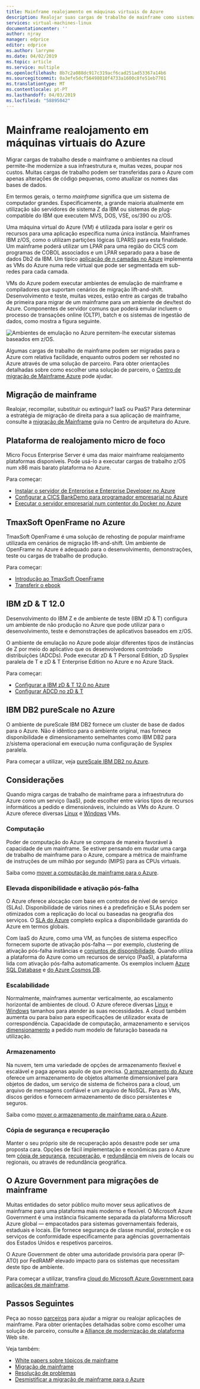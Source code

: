```yaml
---
title: Mainframe realojamento em máquinas virtuais do Azure
description: Realojar suas cargas de trabalho de mainframe como sistemas baseados no IBM Z utilizar máquinas virtuais (VMs) no Microsoft Azure.
services: virtual-machines-linux
documentationcenter: ''
author: njray
manager: edprice
editor: edprice
ms.author: larryme
ms.date: 04/02/2019
ms.topic: article
ms.service: multiple
ms.openlocfilehash: 8b7c2a088dc917c319acf6cad251ad53367a14b6
ms.sourcegitcommit: 0a3efe5dcf56498010f4733a1600c8fe51eb7701
ms.translationtype: MT
ms.contentlocale: pt-PT
ms.lasthandoff: 04/03/2019
ms.locfileid: "58895042"
---
```

# <a name="mainframe-rehosting-on-azure-virtual-machines"></a>Mainframe realojamento em máquinas virtuais do Azure

Migrar cargas de trabalho desde o mainframe o ambientes na cloud permite-lhe modernize a sua infraestrutura e, muitas vezes, poupar nos custos. Muitas cargas de trabalho podem ser transferidas para o Azure com apenas alterações de código pequenas, como atualizar os nomes das bases de dados.

Em termos gerais, o termo *mainframe* significa que um sistema de computador grandes. Especificamente, a grande maioria atualmente em utilização são servidores de sistema Z da IBM ou sistemas de plug-compatible do IBM que executem MVS, DOS, VSE, os/390 ou z/OS.

Uma máquina virtual do Azure (VM) é utilizada para isolar e gerir os recursos para uma aplicação específica numa única instância. Mainframes IBM z/OS, como o utilizam partições lógicas (LPARS) para esta finalidade. Um mainframe poderá utilizar um LPAR para uma região do CICS com programas de COBOL associados e um LPAR separado para a base de dados Db2 da IBM. Um típico [aplicação de n camadas no Azure](/azure/architecture/reference-architectures/n-tier/n-tier-sql-server) implementa as VMs do Azure numa rede virtual que pode ser segmentada em sub-redes para cada camada.

VMs do Azure podem executar ambientes de emulação de mainframe e compiladores que suportam cenários de migração lift-and-shift. Desenvolvimento e teste, muitas vezes, estão entre as cargas de trabalho de primeira para migrar de um mainframe para um ambiente de dev/test do Azure. Componentes de servidor comuns que poderá emular incluem o processo de transações online (OLTP), batch e os sistemas de ingestão de dados, como mostra a figura seguinte.

![Ambientes de emulação no Azure permitem-lhe executar sistemas baseados em z/OS.](media/01-overview.png)

Algumas cargas de trabalho de mainframe podem ser migradas para o Azure com relativa facilidade, enquanto outros podem ser rehosted no Azure através de uma solução de parceiro. Para obter orientações detalhadas sobre como escolher uma solução de parceiro, o [Centro de migração de Mainframe Azure](https://azure.microsoft.com/migration/mainframe/) pode ajudar.

## <a name="mainframe-migration"></a>Migração de mainframe

Realojar, recompilar, substituir ou extinguir? IaaS ou PaaS? Para determinar a estratégia de migração de direita para a sua aplicação de mainframe, consulte a [migração de Mainframe](/azure/architecture/cloud-adoption/infrastructure/mainframe-migration/overview) guia no Centro de arquitetura do Azure.

## <a name="micro-focus-rehosting-platform"></a>Plataforma de realojamento micro de foco

Micro Focus Enterprise Server é uma das maior mainframe realojamento plataformas disponíveis. Pode usá-lo a executar cargas de trabalho z/OS num x86 mais barato plataforma no Azure.

Para começar:

- [Instalar o servidor de Enterprise e Enterprise Developer no Azure](./microfocus/set-up-micro-focus-azure.md)
- [Configurar a CICS BankDemo para programador empresarial no Azure](./microfocus/demo.md)
- [Executar o servidor empresarial num contentor do Docker no Azure](./microfocus/run-enterprise-server-container.md)


## <a name="tmaxsoft-openframe-on-azure"></a>TmaxSoft OpenFrame no Azure

TmaxSoft OpenFrame é uma solução de rehosting de popular mainframe utilizada em cenários de migração lift-and-shift. Um ambiente de OpenFrame no Azure é adequado para o desenvolvimento, demonstrações, teste ou cargas de trabalho de produção.

Para começar:

- [Introdução ao TmaxSoft OpenFrame](./tmaxsoft/get-started.md)
- [Transferir o ebook](https://azure.microsoft.com/resources/install-tmaxsoft-openframe-azure/)

## <a name="ibm-zdt-120"></a>IBM zD & T 12.0

Desenvolvimento do IBM Z e de ambiente de teste (IBM zD & T) configura um ambiente de não produção no Azure que pode utilizar para o desenvolvimento, teste e demonstrações de aplicativos baseados em z/OS.

O ambiente de emulação no Azure pode alojar diferentes tipos de instâncias de Z por meio do aplicativo que os desenvolvedores controlado distribuições (ADCDs). Pode executar zD & T Personal Edition, zD Sysplex paralela de T e zD & T Enterprise Edition no Azure e no Azure Stack.

Para começar:

- [Configurar a IBM zD & T 12.0 no Azure](./ibm/install-ibm-z-environment.md)
- [Configurar ADCD no zD & T](./ibm/demo.md)

## <a name="ibm-db2-purescale-on-azure"></a>IBM DB2 pureScale no Azure

O ambiente de pureScale IBM DB2 fornece um cluster de base de dados para o Azure. Não é idêntico para o ambiente original, mas fornece disponibilidade e dimensionamento semelhantes como IBM DB2 para z/sistema operacional em execução numa configuração de Sysplex paralela.

Para começar a utilizar, veja [pureScale IBM DB2 no Azure](/azure/virtual-machines/linux/ibm-db2-purescale-azure).

## <a name="considerations"></a>Considerações

Quando migra cargas de trabalho de mainframe para a infraestrutura do Azure como um serviço (IaaS), pode escolher entre vários tipos de recursos informáticos a pedido e dimensionáveis, incluindo as VMs do Azure. O Azure oferece diversas [Linux](/azure/virtual-machines/linux/overview) e [Windows](/azure/virtual-machines/windows/overview) VMs.

### <a name="compute"></a>Computação

Poder de computação do Azure se compara de maneira favorável à capacidade de um mainframe. Se estiver pensando em mudar uma carga de trabalho de mainframe para o Azure, compare a métrica de mainframe de instruções de um milhão por segundo (MIPS) para as CPUs virtuais. 

Saiba como [mover a computação de mainframe para o Azure](./concepts/mainframe-compute-azure.md).

### <a name="high-availability-and-failover"></a>Elevada disponibilidade e ativação pós-falha

O Azure oferece alocação com base em contratos de nível de serviço (SLAs). Disponibilidade de vários nines é a predefinição e SLAs podem ser otimizados com a replicação do local ou baseadas na geografia dos serviços. O [SLA do Azure](https://azure.microsoft.com/support/legal/sla/virtual-machines/) completo explica a disponibilidade garantida do Azure em termos globais.

Com IaaS do Azure, como uma VM, as funções de sistema específico fornecem suporte de ativação pós-falha — por exemplo, clustering de ativação pós-falha instâncias e [conjuntos de disponibilidade](/azure/virtual-machines/windows/regions-and-availability#availability-sets). Quando utiliza a plataforma do Azure como um recursos de serviço (PaaS), a plataforma lida com ativação pós-falha automaticamente. Os exemplos incluem [Azure SQL Database](/azure/sql-database/sql-database-technical-overview) e [do Azure Cosmos DB](/azure/cosmos-db/introduction).

### <a name="scalability"></a>Escalabilidade

Normalmente, mainframes aumentar verticalmente, ao escalamento horizontal de ambientes de cloud. O Azure oferece diversas [Linux](/azure/virtual-machines/linux/sizes) e [Windows](/azure/virtual-machines/windows/sizes) tamanhos para atender às suas necessidades. A cloud também aumenta ou para baixo para especificações de utilizador exata de correspondência. Capacidade de computação, armazenamento e serviços [dimensionamento](/azure/architecture/best-practices/auto-scaling) a pedido num modelo de faturação baseada na utilização.

### <a name="storage"></a>Armazenamento

Na nuvem, tem uma variedade de opções de armazenamento flexível e escalável e paga apenas aquilo de que precisa. [O armazenamento do Azure](/azure/storage/common/storage-introduction) oferece um armazenamento de objetos altamente dimensionável para objetos de dados, um serviço de sistema de ficheiros para a cloud, um arquivo de mensagens confiável e um arquivo de NoSQL. Para as VMs, discos geridos e fornecem armazenamento de disco persistentes e seguros.

Saiba como [mover o armazenamento de mainframe para o Azure](./concepts/mainframe-storage-azure.md).

### <a name="backup-and-recovery"></a>Cópia de segurança e recuperação

Manter o seu próprio site de recuperação após desastre pode ser uma proposta cara. Opções de fácil implementação e econômicas para o Azure tem [cópia de segurança](/azure/backup/backup-introduction-to-azure-backup), [recuperação](/azure/site-recovery/site-recovery-overview), e [redundância](/azure/storage/common/storage-redundancy) em níveis de locais ou regionais, ou através de redundância geográfica.

## <a name="azure-government-for-mainframe-migrations"></a>O Azure Government para migrações de mainframe

Muitas entidades do setor público muito mover seus aplicativos de mainframe para uma plataforma mais moderno e flexível. O Microsoft Azure Government é uma instância fisicamente separada da plataforma Microsoft Azure global — empacotados para sistemas governamentais federais, estaduais e locais. Ele fornece segurança de classe mundial, proteção e os serviços de conformidade especificamente para agências governamentais dos Estados Unidos e respetivos parceiros.

O Azure Government de obter uma autoridade provisória para operar (P-ATO) por FedRAMP elevado impacto para os sistemas que necessitam deste tipo de ambiente.

Para começar a utilizar, transfira [cloud do Microsoft Azure Government para aplicações de mainframe](https://azure.microsoft.com/resources/microsoft-azure-government-cloud-for-mainframe-applications/en-us/).

## <a name="next-steps"></a>Passos Seguintes

Peça ao nosso [parceiros](partner-workloads.md) para ajudar a migrar ou realojar aplicações de mainframe. Para obter orientações detalhadas sobre como escolher uma solução de parceiro, consulte a [Alliance de modernização de plataforma](https://www.platformmodernization.org/pages/mainframe.aspx) Web site.

Veja também:

- [White papers sobre tópicos de mainframe](mainframe-white-papers.md)
- [Migração de mainframe](/azure/architecture/cloud-adoption/infrastructure/mainframe-migration/overview)
- [Resolução de problemas](/azure/virtual-machines/troubleshooting/)
- [Desmistificar a migração de mainframe para o Azure](https://azure.microsoft.com/resources/demystifying-mainframe-to-azure-migration/)

<!-- INTERNAL LINKS -->
[microfocus-get-started]: /microfocus/get-started.md
[microfocus-setup]: /microfocus/set-up-micro-focus-azure.md
[microfocus-demo]: /microfocus/demo.md
[ibm-get-started]: /ibm/get-started.md
[ibm-install-z]: /ibm/install-ibm-z-environment.md
[ibm-demo]: /ibm/demo.md
